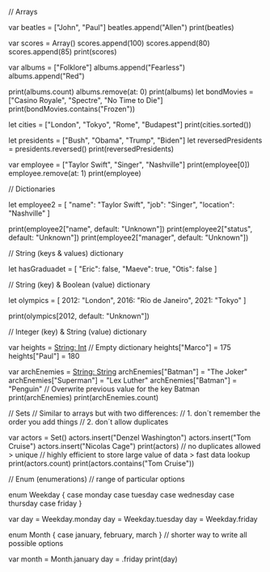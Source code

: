 // Arrays

var beatles = ["John", "Paul"]
beatles.append("Allen")
print(beatles)

var scores = Array<Int>()
scores.append(100)
scores.append(80)
scores.append(85)
print(scores)

var albums = ["Folklore"]
albums.append("Fearless")
albums.append("Red")

print(albums.count)
albums.remove(at: 0)
print(albums)
let bondMovies = ["Casino Royale", "Spectre", "No Time to Die"]
print(bondMovies.contains("Frozen"))

let cities = ["London", "Tokyo", "Rome", "Budapest"]
print(cities.sorted())

let presidents = ["Bush", "Obama", "Trump", "Biden"]
let reversedPresidents = presidents.reversed()
print(reversedPresidents)

var employee = ["Taylor Swift", "Singer", "Nashville"]
print(employee[0])
employee.remove(at: 1)
print(employee)


// Dictionaries

let employee2 = [
    "name": "Taylor Swift",
    "job": "Singer",
    "location": "Nashville"
]

print(employee2["name", default: "Unknown"])
print(employee2["status", default: "Unknown"])
print(employee2["manager", default: "Unknown"])

// String (keys & values) dictionary


let hasGraduadet = [
    "Eric": false,
    "Maeve": true,
    "Otis": false
]

// String (key) & Boolean (value) dictionary


let olympics = [
    2012: "London",
    2016: "Rio de Janeiro",
    2021: "Tokyo"
]

print(olympics[2012, default: "Unknown"])

// Integer (key) & String (value) dictionary

var heights = [String: Int]()
// Empty dictionary
heights["Marco"] = 175
heights["Paul"] = 180

var archEnemies = [String: String]()
archEnemies["Batman"] = "The Joker"
archEnemies["Superman"] = "Lex Luther"
archEnemies["Batman"] = "Penguin"
// Overwrite previous value for the key Batman
print(archEnemies)
print(archEnemies.count)


// Sets
// Similar to arrays but with two differences:
// 1. don´t remember the order you add things
// 2. don´t allow duplicates

var actors = Set<String>()
actors.insert("Denzel Washington")
actors.insert("Tom Cruise")
actors.insert("Nicolas Cage")
print(actors)
// no duplicates allowed > unique
// highly efficient to store large value of data > fast data lookup
print(actors.count)
print(actors.contains("Tom Cruise"))

// Enum (enumerations)
// range of particular options

enum Weekday {
    case monday
    case tuesday
    case wednesday
    case thursday
    case friday
}

var day = Weekday.monday
day = Weekday.tuesday
day = Weekday.friday

enum Month {
    case january, february, march
}
// shorter way to write all possible options

var month = Month.january
day = .friday
print(day)
